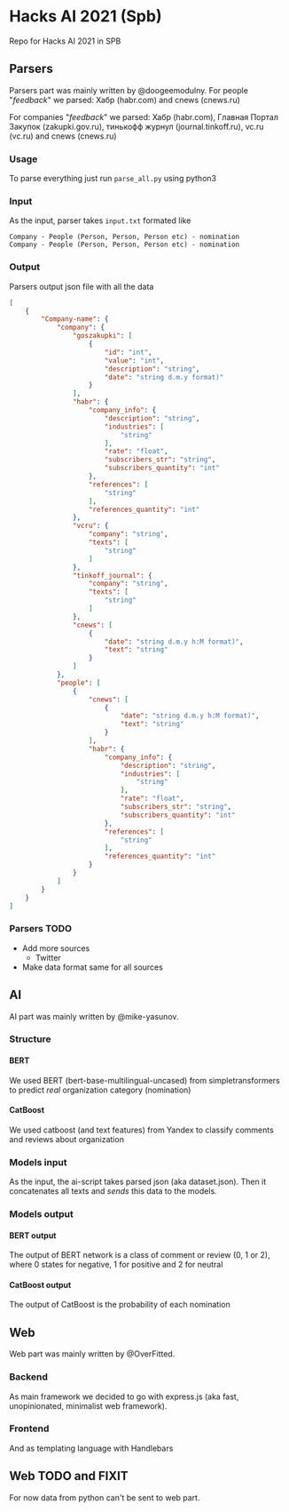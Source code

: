 # Hacks AI 2021 (Spb)

Repo for Hacks AI 2021 in SPB

## Parsers

Parsers part was mainly written by @doogeemodulny.
For people "*feedback*" we parsed:
Хабр (habr.com) and cnews (cnews.ru)

For companies "*feedback*" we parsed:
Хабр (habr.com), Главная Портал Закупок (zakupki.gov.ru), тинькофф журнул (journal.tinkoff.ru), vc.ru (vc.ru) and cnews (cnews.ru)

### Usage

To parse everything just run `parse_all.py` using python3

### Input

As the input, parser takes `input.txt` formated like

```text
Company - People (Person, Person, Person etc) - nomination
Company - People (Person, Person, Person etc) - nomination
```

### Output

Parsers output json file with all the data

```json
[
    {
        "Company-name": {
            "company": {
                "goszakupki": [
                    {
                        "id": "int",
                        "value": "int",
                        "description": "string",
                        "date": "string d.m.y format)"
                    }
                ],
                "habr": {
                    "company_info": {
                        "description": "string",
                        "industries": [
                            "string"
                        ],
                        "rate": "float",
                        "subscribers_str": "string",
                        "subscribers_quantity": "int"
                    },
                    "references": [
                        "string"
                    ],
                    "references_quantity": "int"
                },
                "vcru": {
                    "company": "string",
                    "texts": [
                        "string"
                    ]
                },
                "tinkoff_journal": {
                    "company": "string",
                    "texts": [
                        "string"
                    ]
                },
                "cnews": [
                    {
                        "date": "string d.m.y h:M format)",
                        "text": "string"
                    }
                ]
            },
            "people": [
                {
                    "cnews": [
                        {
                            "date": "string d.m.y h:M format)",
                            "text": "string"
                        }
                    ],
                    "habr": {
                        "company_info": {
                            "description": "string",
                            "industries": [
                                "string"
                            ],
                            "rate": "float",
                            "subscribers_str": "string",
                            "subscribers_quantity": "int"
                        },
                        "references": [
                            "string"
                        ],
                        "references_quantity": "int"
                    }
                }
            ]
        }
    }
]
```

### Parsers TODO

* Add more sources
  * Twitter
* Make data format same for all sources

## AI

AI part was mainly written by @mike-yasunov.

### Structure

#### BERT

We used BERT (bert-base-multilingual-uncased) from simpletransformers to predict *real* organization category (nomination)

#### CatBoost

We used catboost (and text features) from Yandex to classify comments and reviews about organization

### Models input

As the input, the ai-script takes parsed json (aka dataset.json). Then it concatenates all texts and *sends* this data to the models.

### Models output

#### BERT output

The output of BERT network is a class of comment or review (0, 1 or 2), where 0 states for negative, 1 for positive and 2 for neutral

#### CatBoost output

The output of CatBoost is the probability of each nomination

## Web

Web part was mainly written by @OverFitted.

### Backend

As main framework we decided to go with express.js (aka fast, unopinionated, minimalist web framework).

### Frontend

And as templating language with Handlebars

## Web TODO and FIXIT

For now data from python can't be sent to web part.
